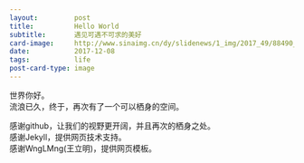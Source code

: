 ```yaml
---
layout:         post
title:          Hello World
subtitle:       遇见可遇不可求的美好
card-image:     http://www.sinaimg.cn/dy/slidenews/1_img/2017_49/88490_1549047_316946.jpg
date:           2017-12-08
tags:           life
post-card-type: image
---
```

世界你好。</br>
流浪已久，终于，再次有了一个可以栖身的空间。

感谢github，让我们的视野更开阔，并且再次的栖身之处。</br>
感谢Jekyll，提供网页技术支持。</br>
感谢WngLMng(王立明)，提供网页模板。</br>

